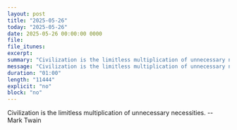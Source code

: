 ```yaml
---
layout: post
title: "2025-05-26"
today: "2025-05-26"
date: 2025-05-26 00:00:00 0000
file:
file_itunes:
excerpt:
summary: "Civilization is the limitless multiplication of unnecessary necessities. -- Mark Twain"
message: "Civilization is the limitless multiplication of unnecessary necessities. -- Mark Twain"
duration: "01:00"
length: "11444"
explicit: "no"
block: "no"
---
```

Civilization is the limitless multiplication of unnecessary necessities. -- Mark Twain

